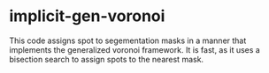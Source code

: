 # implicit-gen-voronoi
This code assigns spot to segementation masks in a manner that implements the generalized voronoi framework. It is fast, as it uses a bisection search to assign spots to the nearest mask. 
